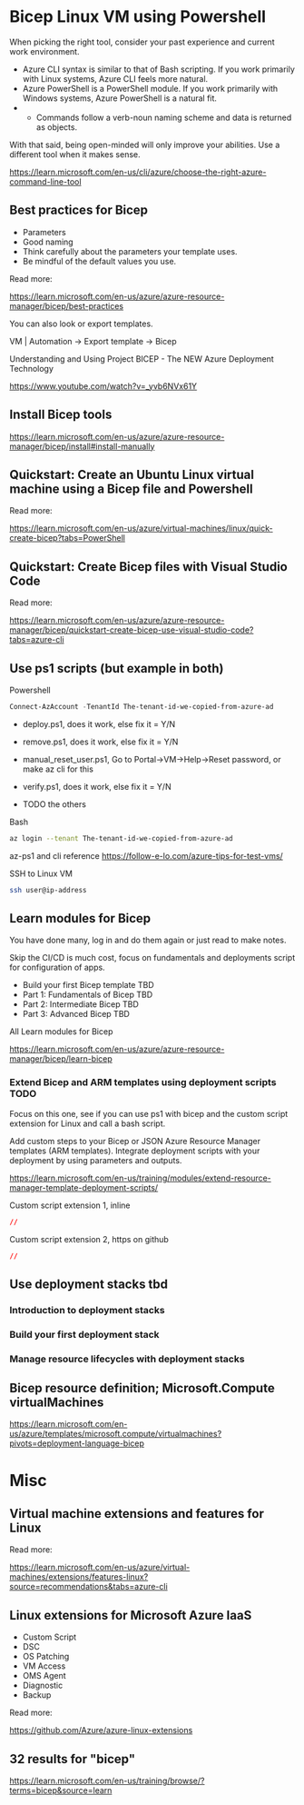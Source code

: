 # Bicep Linux VM using Powershell

When picking the right tool, consider your past experience and current work environment.

* Azure CLI syntax is similar to that of Bash scripting. If you work primarily with Linux systems, Azure CLI feels more natural.
* Azure PowerShell is a PowerShell module. If you work primarily with Windows systems, Azure PowerShell is a natural fit. 
* * Commands follow a verb-noun naming scheme and data is returned as objects.

With that said, being open-minded will only improve your abilities. Use a different tool when it makes sense.

https://learn.microsoft.com/en-us/cli/azure/choose-the-right-azure-command-line-tool


## Best practices for Bicep

* Parameters
* Good naming
* Think carefully about the parameters your template uses.
* Be mindful of the default values you use.

Read more:

https://learn.microsoft.com/en-us/azure/azure-resource-manager/bicep/best-practices


You can also look or export templates.

VM | Automation -> Export template -> Bicep 

Understanding and Using Project BICEP - The NEW Azure Deployment Technology

https://www.youtube.com/watch?v=_yvb6NVx61Y

## Install Bicep tools

https://learn.microsoft.com/en-us/azure/azure-resource-manager/bicep/install#install-manually

## Quickstart: Create an Ubuntu Linux virtual machine using a Bicep file and Powershell

Read more:

https://learn.microsoft.com/en-us/azure/virtual-machines/linux/quick-create-bicep?tabs=PowerShell

## Quickstart: Create Bicep files with Visual Studio Code

Read more:

https://learn.microsoft.com/en-us/azure/azure-resource-manager/bicep/quickstart-create-bicep-use-visual-studio-code?tabs=azure-cli

## Use ps1 scripts (but example in both)

Powershell

```ps1
Connect-AzAccount -TenantId The-tenant-id-we-copied-from-azure-ad

```
* deploy.ps1, does it work, else fix it = Y/N
* remove.ps1, does it work, else fix it = Y/N
* manual_reset_user.ps1, Go to Portal->VM->Help->Reset password, or make az cli for this

* verify.ps1, does it work, else fix it = Y/N
* TODO the others


Bash

```bash
az login --tenant The-tenant-id-we-copied-from-azure-ad
```

az-ps1 and cli reference https://follow-e-lo.com/azure-tips-for-test-vms/

SSH to Linux VM

```bash
ssh user@ip-address

```

## Learn modules for Bicep

You have done many, log in and do them again or just read to make notes.

Skip the CI/CD is much cost, focus on fundamentals and deployments script for configuration of apps.

* Build your first Bicep template TBD
* Part 1: Fundamentals of Bicep TBD
* Part 2: Intermediate Bicep TBD
* Part 3: Advanced Bicep TBD

All Learn modules for Bicep

https://learn.microsoft.com/en-us/azure/azure-resource-manager/bicep/learn-bicep

### Extend Bicep and ARM templates using deployment scripts TODO

Focus on this one, see if you can use ps1 with bicep and the custom script extension for Linux and call a bash script.

Add custom steps to your Bicep or JSON Azure Resource Manager templates (ARM templates). Integrate deployment scripts with your deployment by using parameters and outputs.

https://learn.microsoft.com/en-us/training/modules/extend-resource-manager-template-deployment-scripts/

Custom script extension 1, inline

```json
//
```

Custom script extension 2, https on github

```json
//
```

## Use deployment stacks tbd

### Introduction to deployment stacks

### Build your first deployment stack

### Manage resource lifecycles with deployment stacks

## Bicep resource definition; Microsoft.Compute virtualMachines

https://learn.microsoft.com/en-us/azure/templates/microsoft.compute/virtualmachines?pivots=deployment-language-bicep

# Misc

## Virtual machine extensions and features for Linux

Read more:

https://learn.microsoft.com/en-us/azure/virtual-machines/extensions/features-linux?source=recommendations&tabs=azure-cli

## Linux extensions for Microsoft Azure IaaS

* Custom Script
* DSC
* OS Patching
* VM Access
* OMS Agent
* Diagnostic
* Backup

Read more:

https://github.com/Azure/azure-linux-extensions

## 32 results for "bicep"

https://learn.microsoft.com/en-us/training/browse/?terms=bicep&source=learn